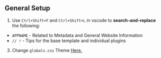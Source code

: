 ## General Setup

1. Use `Ctrl+Shift+F` and `Ctrl+Shift+L` in vscode to **search-and-replace** the following:

- `APPNAME` - Related to Metadata and General Website Information
- `// !` - Tips for the base template and individual plugins

3. Change `globals.css` Theme [Here.](https://ui.shadcn.com/themes)
